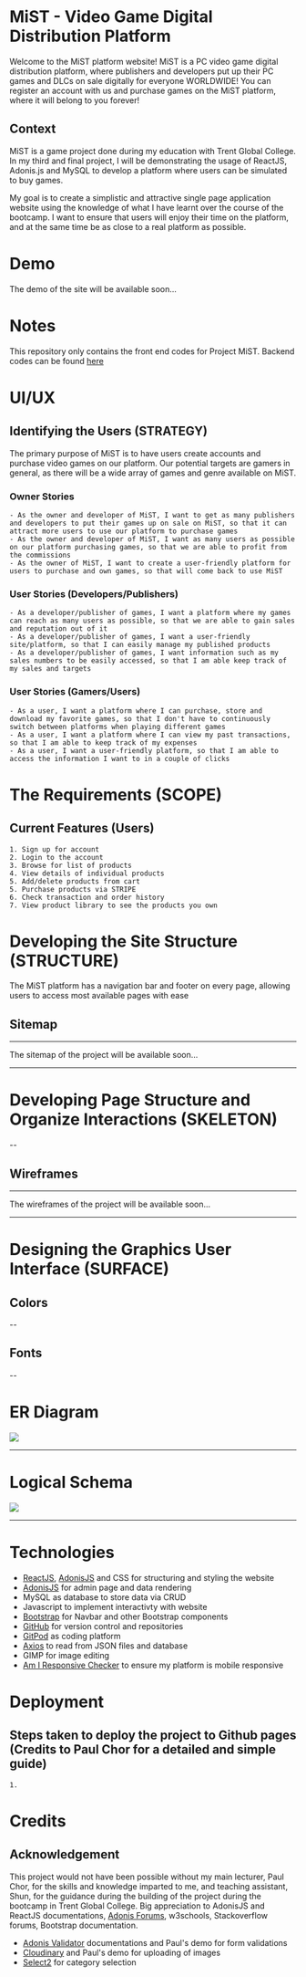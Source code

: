 # MiST - Video Game Digital Distribution Platform
Welcome to the MiST platform website! MiST is a PC video game digital distribution platform, where publishers and developers put up their PC games and DLCs on sale digitally for everyone WORLDWIDE! You can register an account with us and purchase games on the MiST platform, where it will belong to you forever!

## Context
MiST is a game project done during my education with Trent Global College. In my third and final project, I will be demonstrating the usage of ReactJS, Adonis.js and MySQL to develop a platform where users can be simulated to buy games.

My goal is to create a simplistic and attractive single page application website using the knowledge of what I have learnt over the course of the bootcamp. I want to ensure that users will enjoy their time on the platform, and at the same time be as close to a real platform as possible.

# Demo
The demo of the site will be available soon...

# Notes
This repository only contains the front end codes for Project MiST. Backend codes can be found [here](https://github.com/yuhengen/proj3-mist-adonis)

# UI/UX
## Identifying the Users (STRATEGY)
The primary purpose of MiST is to have users create accounts and purchase video games on our platform. Our potential targets are gamers in general, as there will be a wide array of games and genre available on MiST.

### Owner Stories
```
- As the owner and developer of MiST, I want to get as many publishers and developers to put their games up on sale on MiST, so that it can attract more users to use our platform to purchase games
- As the owner and developer of MiST, I want as many users as possible on our platform purchasing games, so that we are able to profit from the commissions
- As the owner of MiST, I want to create a user-friendly platform for users to purchase and own games, so that will come back to use MiST
```

### User Stories (Developers/Publishers)
```
- As a developer/publisher of games, I want a platform where my games can reach as many users as possible, so that we are able to gain sales and reputation out of it
- As a developer/publisher of games, I want a user-friendly site/platform, so that I can easily manage my published products
- As a developer/publisher of games, I want information such as my sales numbers to be easily accessed, so that I am able keep track of my sales and targets
```

### User Stories (Gamers/Users)
```
- As a user, I want a platform where I can purchase, store and download my favorite games, so that I don't have to continuously switch between platforms when playing different games
- As a user, I want a platform where I can view my past transactions, so that I am able to keep track of my expenses
- As a user, I want a user-friendly platform, so that I am able to access the information I want to in a couple of clicks
```

# The Requirements (SCOPE)
## Current Features (Users)
```
1. Sign up for account
2. Login to the account
3. Browse for list of products
4. View details of individual products
5. Add/delete products from cart
5. Purchase products via STRIPE
6. Check transaction and order history
7. View product library to see the products you own
```

# Developing the Site Structure (STRUCTURE)
The MiST platform has a navigation bar and footer on every page, allowing users to access most available pages with ease

## Sitemap
---

The sitemap of the project will be available soon...

---

# Developing Page Structure and Organize Interactions (SKELETON)
--

## Wireframes
---

The wireframes of the project will be available soon...

---

# Designing the Graphics User Interface (SURFACE)
## Colors
--

## Fonts
--

# ER Diagram
<img src="./documentation/proj3-erd.jpg" style="margin: 0;">

---

# Logical Schema
<img src="./documentation/proj3-logical-schema.jpg" style="margin: 0;">

---

# Technologies
- [ReactJS](https://reactjs.org/), [AdonisJS](https://adonisjs.com/) and CSS for structuring and styling the website
- [AdonisJS](https://adonisjs.com/) for admin page and data rendering
- MySQL as database to store data via CRUD
- Javascript to implement interactivty with website
- [Bootstrap](https://getbootstrap.com/) for Navbar and other Bootstrap components
- [GitHub](https://github.com/) for version control and repositories
- [GitPod](https://gitpod.io/) as coding platform
- [Axios](https://github.com/axios/axios) to read from JSON files and database
- GIMP for image editing
- [Am I Responsive Checker](http://ami.responsivedesign.is/) to ensure my platform is mobile responsive

# Deployment
## Steps taken to deploy the project to Github pages (Credits to Paul Chor for a detailed and simple guide)
```
1.
```

# Credits
## Acknowledgement
This project would not have been possible without my main lecturer, Paul Chor, for the skills and knowledge imparted to me, and teaching assistant, Shun, for the guidance during the building of the project during the bootcamp in Trent Global College.
Big appreciation to AdonisJS and ReactJS documentations, [Adonis Forums](https://forum.adonisjs.com/), w3schools, Stackoverflow forums, Bootstrap documentation.

- [Adonis Validator](https://adonisjs.com/docs/4.1/validator) documentations and Paul's demo for form validations
- [Cloudinary](https://cloudinary.com/) and Paul's demo for uploading of images
- [Select2](https://select2.org/) for category selection